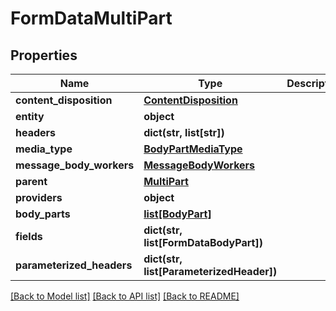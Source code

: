 # FormDataMultiPart

## Properties

| Name                      | Type                                            | Description | Notes      |
| ------------------------- | ----------------------------------------------- | ----------- | ---------- |
| **content_disposition**   | [**ContentDisposition**](ContentDisposition.md) |             | [optional] |
| **entity**                | **object**                                      |             | [optional] |
| **headers**               | **dict(str, list[str])**                        |             | [optional] |
| **media_type**            | [**BodyPartMediaType**](BodyPartMediaType.md)   |             | [optional] |
| **message_body_workers**  | [**MessageBodyWorkers**](MessageBodyWorkers.md) |             | [optional] |
| **parent**                | [**MultiPart**](MultiPart.md)                   |             | [optional] |
| **providers**             | **object**                                      |             | [optional] |
| **body_parts**            | [**list[BodyPart]**](BodyPart.md)               |             | [optional] |
| **fields**                | **dict(str, list[FormDataBodyPart])**           |             | [optional] |
| **parameterized_headers** | **dict(str, list[ParameterizedHeader])**        |             | [optional] |

[[Back to Model list]](../README.md#documentation-for-models) [[Back to API list]](../README.md#documentation-for-api-endpoints) [[Back to README]](../README.md)

